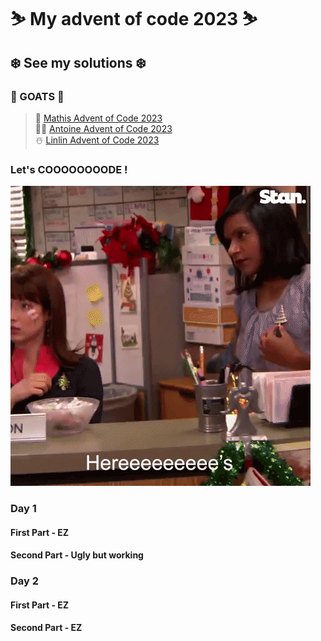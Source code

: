 # ⛷️ My advent of code 2023 ⛷️
## ❄️ See my solutions ❄️

### 🐐 GOATS 🐐
> 🎁 [Mathis Advent of Code 2023](https://github.com/RealDragonMA/Advent-of-code-2023)\
> 🧑‍🎄 [Antoine Advent of Code 2023](https://github.com/Antoine256/advent-of-code-2023)\
> ☃️ [Linlin Advent of Code 2023](https://github.com/Elyroma/AdventOfCode)


### Let's COOOOOOOODE !
![Exemple de GIF](scott.gif)

### Day 1 
#### First Part - EZ
#### Second Part - Ugly but working

### Day 2
#### First Part - EZ
#### Second Part - EZ

